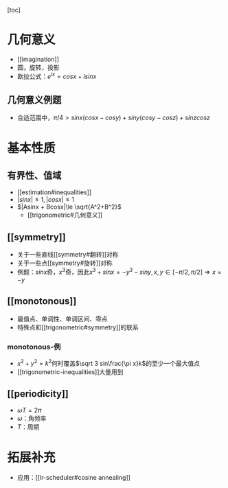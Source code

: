 [toc]
# 几何意义
- [[imagination]]
- 圆，旋转，投影
- 欧拉公式：$e^{ix}=cosx+isinx$
## 几何意义例题
- 合适范围中，$\pi/4 >sinx(cosx-cosy) + siny(cosy-cosz)+sinzcosz$
# 基本性质
## 有界性、值域
- [[estimation#inequalities]]
- $|sinx|\le 1, |cosx|\le 1$
- $|Asinx + Bcosx|\le \sqrt{A^2+B^2}$
  - [[trigonometric#几何意义]]
## [[symmetry]]
- 关于一些直线[[symmetry#翻转]]对称
- 关于一些点[[symmetry#旋转]]对称
- 例题：$sinx$奇，$x^3$奇，因此$x^3+sinx=-y^3-siny, x,y\in [-\pi/2,\pi/2]\Rightarrow x=-y$
## [[monotonous]]
- 最值点、单调性、单调区间、零点
- 特殊点和[[trigonometric#symmetry]]的联系
### monotonous-例
- $x^2+y^2=k^2$何时覆盖$\sqrt 3 sin\frac{\pi x}k$的至少一个最大值点
- [[trigonometric-inequalities]]大量用到
## [[periodicity]]
- $\omega T = 2\pi$
- $\omega$：角频率
- $T$：周期
# 拓展补充
- 应用：[[lr-scheduler#cosine annealing]]